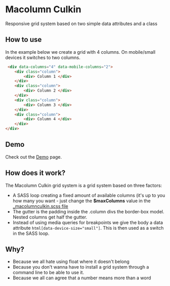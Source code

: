 # Macolumn Culkin
Responsive grid system based on two simple data attributes and a class



## How to use
In the example below we create a grid with 4 columns. On mobile/small devices it switches to two columns.

```html
 <div data-columns="4" data-mobile-columns="2">
	<div class="column">
		<div> Column 1 </div>
	</div>
	<div class="column">
		<div> Column 2 </div>
	</div>
	<div class="column">
		<div> Column 3 </div>
	</div>
	<div class="column">
		<div> Column 4 </div>
	</div>
</div>
```



## Demo
Check out the [Demo](http://macolumnculkin.azurewebsites.net/) page.<br>


##  How does it work?
The Macolumn Culkin grid system is a grid system based on three factors: <br>
* A SASS loop creating a fixed amount of available columns (it's up to you how many you want - just change the **$maxColumns** value in the [_macolumnculkin.scss file](https://github.com/eplehans/macolumculkin/blob/master/style/extensions/_macolumnculkin.scss) <br>
* The gutter is the padding inside the .column divs the border-box model. Nested columns get half the gutter.<br>
* Instead of using media queries for breakpoints we give the body a data attribute ```html[data-device-size="small"]```. This is then used as a switch in the SASS loop.<br>


## Why?
* Because we all hate using float where it doesn't belong
* Because you don't wanna have to install a grid system through a command line to be able to use it.
* Because we all can agree that a number means more than a word